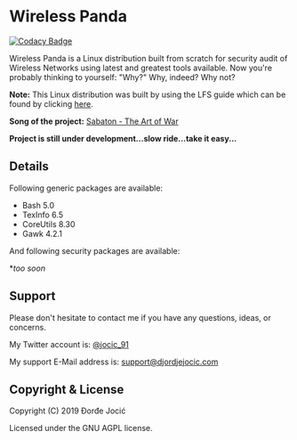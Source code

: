 # Wireless Panda

[![Codacy Badge](https://api.codacy.com/project/badge/Grade/89e8c0453bea4c5a9b7898094a375832)](https://app.codacy.com/app/jocic/Linux.WirelessPanda?utm_source=github.com&utm_medium=referral&utm_content=jocic/Linux.WirelessPanda&utm_campaign=Badge_Grade_Dashboard)

Wireless Panda is a Linux distribution built from scratch for security audit of Wireless Networks using latest and greatest tools available. Now you're probably thinking to yourself: "Why?" Why, indeed? Why not?

**Note:** This Linux distribution was built by using the LFS guide which can be found by clicking [here](https://www.tldp.org/LDP/lfs/LFS-BOOK-6.1.1-NOCHUNKS.html).

**Song of the project:** [Sabaton - The Art of War](https://www.youtube.com/watch?v=aYoK1N90KDk)

**Project is still under development...slow ride...take it easy...**

## Details

Following generic packages are available:

*   Bash 5.0
*   TexInfo 6.5
*   CoreUtils 8.30
*   Gawk 4.2.1

And following security packages are available:

**too soon*

## Support

Please don't hesitate to contact me if you have any questions, ideas, or concerns.

My Twitter account is: [@jocic_91](https://www.twitter.com/jocic_91)

My support E-Mail address is: [support@djordjejocic.com](mailto:support@djordjejocic.com)

## Copyright & License

Copyright (C) 2019 Đorđe Jocić

Licensed under the GNU AGPL license.
